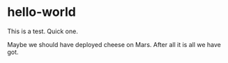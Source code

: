 # hello-world
This is a test. Quick one.

Maybe we should have deployed cheese on Mars. After all it is all we have got.
